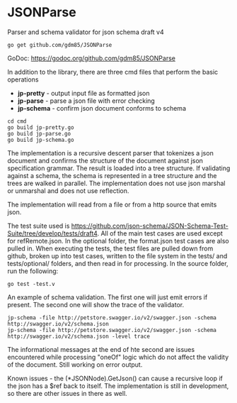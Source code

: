 # JSONParse

Parser and schema validator for json schema draft v4

```
go get github.com/gdm85/JSONParse
```
GoDoc: https://godoc.org/github.com/gdm85/JSONParse

In addition to the library, there are three cmd files that perform the basic operations
* **jp-pretty** - output input file as formatted json
* **jp-parse** - parse a json file with error checking
* **jp-schema** - confirm json document conforms to schema

```
cd cmd
go build jp-pretty.go
go build jp-parse.go
go build jp-schema.go
```

The implementation is a recursive descent parser that tokenizes a json document and confirms the structure of the document against json specification grammar.  The result is loaded into a tree structure.  If validating against a schema, the schema is represented in a tree structure and the trees are walked in parallel.  The implementation does not use json marshal or unmarshal and does not use reflection.

The implementation will read from a file or from a http source that emits json.

The test suite used is https://github.com/json-schema/JSON-Schema-Test-Suite/tree/develop/tests/draft4.  All of the main test cases are used except for refRemote.json.  In the optional folder, the format.json test cases are also pulled in.  When executing the tests, the test files are pulled down from github, broken up into test cases, written to the file system in the tests/ and tests/optional/ folders, and then read in for processing.  In the source folder, run the following:

```
go test -test.v
```

An example of schema validation.  The first one will just emit errors if present.  The second one will show the trace of the validator.

```
jp-schema -file http://petstore.swagger.io/v2/swagger.json -schema http://swagger.io/v2/schema.json
jp-schema -file http://petstore.swagger.io/v2/swagger.json -schema http://swagger.io/v2/schema.json -level trace
```
The informational messages at the end of hte second are issues encountered while processing "oneOf" logic which do not affect the validity of the document.  Still working on error output.

Known issues - the (*JSONNode).GetJson() can cause a recursive loop if the json has a $ref back to itself.  The implementation is still in development, so there are other issues in there as well. 
